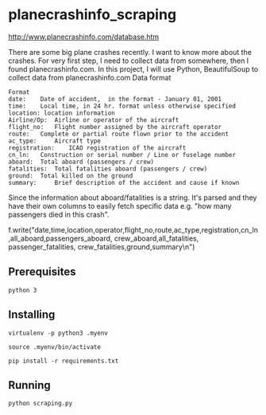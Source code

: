 # planecrashinfo_scraping
http://www.planecrashinfo.com/database.htm

There are some big plane crashes recently.
I want to know more about the crashes.
For very first step, I need to collect data from somewhere, then I found planecrashinfo.com.
In this project, I will use Python, BeautifulSoup to collect data from  planecrashinfo.com
Data format
```
Format
date:	 Date of accident,  in the format - January 01, 2001
time:	 Local time, in 24 hr. format unless otherwise specified
location: location information
Airline/Op:	 Airline or operator of the aircraft
flight_no:	 Flight number assigned by the aircraft operator
route:	 Complete or partial route flown prior to the accident
ac_type:	 Aircraft type
registration:	 ICAO registration of the aircraft
cn_ln:	 Construction or serial number / Line or fuselage number
aboard:	 Total aboard (passengers / crew)
fatalities:	 Total fatalities aboard (passengers / crew)
ground:	 Total killed on the ground
summary:	 Brief description of the accident and cause if known
```

Since the information about aboard/fatalities is a string. It's parsed and they have their own columns to easily fetch specific data e.g. "how many passengers died in this crash".

f.write("date,time,location,operator,flight_no,route,ac_type,registration,cn_ln,all_aboard,passengers_aboard, crew_aboard,all_fatalities, passenger_fatalities, crew_fatalities,ground,summary\n")

## Prerequisites
```
python 3
```
## Installing
```
virtualenv -p python3 .myenv

source .myenv/bin/activate

pip install -r requirements.txt
```
## Running
```
python scraping.py
```
